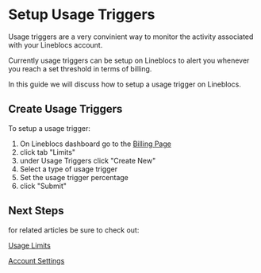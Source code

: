 # Setup Usage Triggers

Usage triggers are a very convinient way to monitor the activity associated with your Lineblocs account. 

Currently usage triggers can be setup on Lineblocs to alert you whenever you reach a set threshold in terms of billing.

In this guide we will discuss how to setup a usage trigger on Lineblocs.

## Create Usage Triggers

To setup a usage trigger:

1. On Lineblocs dashboard go to the [Billing Page](http://app.lineblocs.com/#/dashboard/billing)
2. click tab "Limits"
3. under Usage Triggers click "Create New"
4. Select a type of usage trigger
5. Set the usage trigger percentage 
7. click "Submit"

## Next Steps

for related articles be sure to check out:

[Usage Limits](http://lineblocs.com/resources/other-topics/usage-limits)

[Account Settings](http://lineblocs.com/resources/other-topics/account-settings)